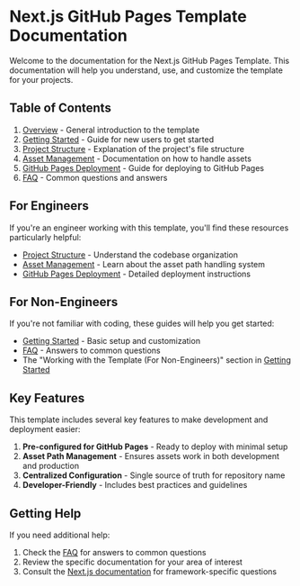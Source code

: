 # Next.js GitHub Pages Template Documentation

Welcome to the documentation for the Next.js GitHub Pages Template. This documentation will help you understand, use, and customize the template for your projects.

## Table of Contents

1. [Overview](overview.md) - General introduction to the template
2. [Getting Started](getting-started.md) - Guide for new users to get started
3. [Project Structure](project-structure.md) - Explanation of the project's file structure
4. [Asset Management](asset-management.md) - Documentation on how to handle assets
5. [GitHub Pages Deployment](github-pages-deployment.md) - Guide for deploying to GitHub Pages
6. [FAQ](faq.md) - Common questions and answers

## For Engineers

If you're an engineer working with this template, you'll find these resources particularly helpful:

- [Project Structure](project-structure.md) - Understand the codebase organization
- [Asset Management](asset-management.md) - Learn about the asset path handling system
- [GitHub Pages Deployment](github-pages-deployment.md) - Detailed deployment instructions

## For Non-Engineers

If you're not familiar with coding, these guides will help you get started:

- [Getting Started](getting-started.md) - Basic setup and customization
- [FAQ](faq.md) - Answers to common questions
- The "Working with the Template (For Non-Engineers)" section in [Getting Started](getting-started.md)

## Key Features

This template includes several key features to make development and deployment easier:

1. **Pre-configured for GitHub Pages** - Ready to deploy with minimal setup
2. **Asset Path Management** - Ensures assets work in both development and production
3. **Centralized Configuration** - Single source of truth for repository name
4. **Developer-Friendly** - Includes best practices and guidelines

## Getting Help

If you need additional help:

1. Check the [FAQ](faq.md) for answers to common questions
2. Review the specific documentation for your area of interest
3. Consult the [Next.js documentation](https://nextjs.org/docs) for framework-specific questions
